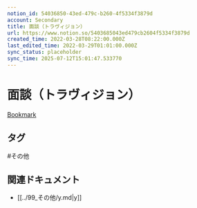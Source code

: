 ```yaml
---
notion_id: 54036850-43ed-479c-b260-4f5334f3879d
account: Secondary
title: 面談（トラヴィジョン）
url: https://www.notion.so/5403685043ed479cb2604f5334f3879d
created_time: 2022-03-28T08:22:00.000Z
last_edited_time: 2022-03-29T01:01:00.000Z
sync_status: placeholder
sync_time: 2025-07-12T15:01:47.533770
---
```

# 面談（トラヴィジョン）

[Bookmark](https://meet.google.com/nnh-bjak-tpz)

## タグ

#その他 

## 関連ドキュメント

- [[../99_その他/y.md|y]]
